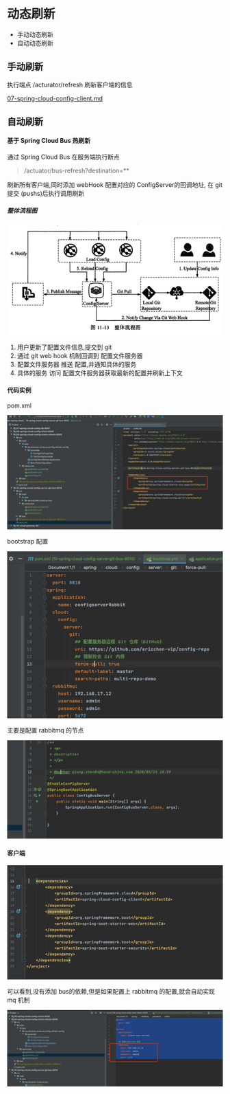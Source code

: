 # 动态刷新

- 手动动态刷新
- 自动动态刷新

## 手动刷新

执行端点 /acturator/refresh 刷新客户端的信息

 [07-spring-cloud-config-client.md](../../04-spring-cloud-config/07-spring-cloud-config-client.md) 

## 自动刷新

#### 基于 Spring Cloud Bus 热刷新

通过 Spring Cloud Bus 在服务端执行断点

> /actuator/bus-refresh?destination=** 

刷新所有客户端,同时添加 webHook 配置对应的 ConfigServer的回调地址, 在 git提交 (pushs)后执行调用刷新

##### 整体流程图

![image-20200515125557147](assets/image-20200515125557147.png)

1. 用户更新了配置文件信息,提交到 git
2. 通过 git web hook 机制回调到 配置文件服务器
3. 配置文件服务器 推送 配置,并通知具体的服务
4. 具体的服务 访问 配置文件服务器获取最新的配置并刷新上下文

#### 代码实例

pom.xml

![image-20200515223845042](assets/image-20200515223845042.png)

bootstrap 配置

![image-20200515223910387](assets/image-20200515223910387.png)

主要是配置 rabbitmq 的节点

![image-20200515223954647](assets/image-20200515223954647.png)

#### 客户端

![image-20200515224153528](assets/image-20200515224153528.png)

可以看到,没有添加 bus的依赖,但是如果配置上 rabbitmq 的配置,就会自动实现 mq 机制

![image-20200515224230956](assets/image-20200515224230956.png)

## 